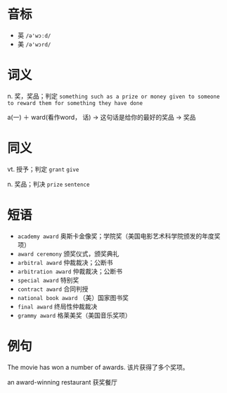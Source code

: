 # 音标

- 英 `/ə'wɔːd/`
- 美 `/ə'wɔrd/`

# 词义

n. 奖，奖品；判定
`something such as a prize or money given to someone to reward them for something they have done`



a(一) ＋ ward(看作word， 话) → 这句话是给你的最好的奖品 → 奖品

# 同义

vt. 授予；判定
`grant` `give`

n. 奖品；判决
`prize` `sentence`

# 短语

- `academy award` 奥斯卡金像奖；学院奖（美国电影艺术科学院颁发的年度奖项）
- `award ceremony` 颁奖仪式，颁奖典礼
- `arbitral award` 仲裁裁决；公断书
- `arbitration award` 仲裁裁决；公断书
- `special award` 特别奖
- `contract award` 合同判授
- `national book award` （美）国家图书奖
- `final award` 终局性仲裁裁决
- `grammy award` 格莱美奖（美国音乐奖项）

# 例句

The movie has won a number of awards.
该片获得了多个奖项。

an award-winning restaurant
获奖餐厅


